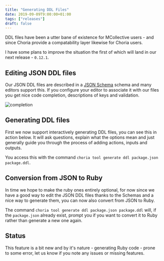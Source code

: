 ```yaml
---
title: "Generating DDL Files"
date: 2019-09-09T9:00:00+01:00
tags: ["releases"]
draft: false
---
```


DDL files have been a utter bane of existence for MCollective users - and since Choria provide a compatability layer likewise for Choria users.

I have some plans to improve the situation the first of which will land in our next release - `0.12.1`.

<!--more-->

## Editing JSON DDL files

Our JSON DDL files are described in a [JSON Schema](http://choria.io/schemas/mcorpc/ddl/v1/agent.json) schema and many editors support this.  If you configure your editor to associate it with our files you get nice code completion, descriptions of keys and validation.

![completion](completion.png)

## Generating DDL files

First we now support interactively generating DDL files, you can see this in action below. It will ask questions, explain what the options mean and just generally guide you through the process of adding actions, inputs and outputs.

<script id="asciicast-268302" src="https://asciinema.org/a/268302.js" async></script>

You access this with the command `choria tool generate ddl package.json package.ddl`.

## Conversion from JSON to Ruby

In time we hope to make the ruby ones entirely optional, for now since we have a good way to edit the JSON DDL files thanks to the Schemas and a nice way to generate them, you can now also convert from JSON to Ruby.

The command `choria tool generate ddl package.json package.ddl` will, if the `package.json` already exist, prompt you if you want to convert it to Ruby rather than generate a new one again.

## Status

This feature is a bit new and by it's nature - generating Ruby code - prone to some error, let us know if you note any issues or missing features.